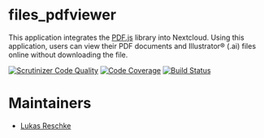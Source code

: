 files_pdfviewer
======

This application integrates the [PDF.js](https://mozilla.github.io/pdf.js/) library into Nextcloud. Using this application, users can view their PDF documents and Illustrator® (.ai) files online without downloading the file.

[![Scrutinizer Code Quality](https://scrutinizer-ci.com/g/owncloud/files_pdfviewer/badges/quality-score.png?b=master)](https://scrutinizer-ci.com/g/nextcloud/files_pdfviewer/?branch=master)
[![Code Coverage](https://scrutinizer-ci.com/g/owncloud/files_pdfviewer/badges/coverage.png?b=master)](https://scrutinizer-ci.com/g/nextcloud/files_pdfviewer/?branch=master)
[![Build Status](https://travis-ci.org/owncloud/files_pdfviewer.svg)](https://travis-ci.org/nextcloud/files_pdfviewer)

Maintainers
===========
- [Lukas Reschke](https://github.com/LukasReschke)
